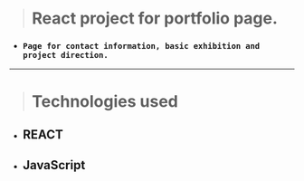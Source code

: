 > # React project for portfolio page.

- ### `Page for contact information, basic exhibition and project direction. `

---

> # Technologies used 

- ## REACT
- ## JavaScript
